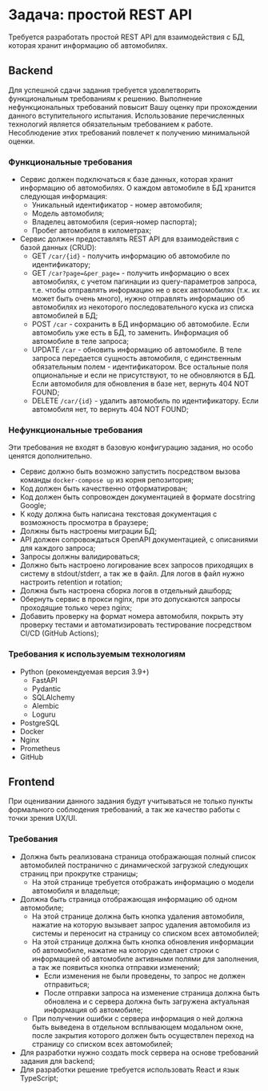 # Задача: простой REST API

Требуется разработать простой REST API для взаимодействия с БД, которая хранит
информацию об автомобилях.

## Backend

Для успешной сдачи задания требуется удовлетворить функциональным требованиям к
решению. Выполнение нефункциональных требований повысит Вашу оценку при
прохождении данного вступительного испытания. Использование перечисленных
технологий является обязательным требованием к работе. Несоблюдение этих
требований повлечет к получению минимальной оценки.

### Функциональные требования

- Сервис должен подключаться к базе данных, которая хранит информацию об
автомобилях. О каждом автомобиле в БД хранится следующая информация:
  - Уникальный идентификатор - номер автомобиля;
  - Модель автомобиля;
  - Владелец автомобиля (серия-номер паспорта);
  - Пробег автомобиля в километрах;
- Сервис должен предоставлять REST API для взаимодействия с базой данных (CRUD):
  - GET `/car/{id}` - получить информацию об автомобиле по идентификатору;
  - GET `/car?page=&per_page=` - получить информацию о всех автомобилях, с
    учетом пагинации из query-параметров запроса, т.е. чтобы отправлять
    информацию не о всех автомобилях (т.к. их может быть очень много), нужно
    отправлять информацию об автомобилях из некоторого последовательного куска
    из списка автомобилей в БД;
  - POST `/car` - сохранить в БД информацию об автомобиле. Если автомобиль уже
    есть в БД, то заменить. Информация об автомобиле в теле запроса;
  - UPDATE `/car` - обновить информацию об автомобиле. В теле запроса передается
    сущность автомобиля, с единственным обязательным полем - идентификатором.
    Все остальные поля опциональные и если не присутствуют, то не обновляются в
    БД. Если автомобиля для обновления в базе нет, вернуть 404 NOT FOUND;
  - DELETE `/car/{id}` - удалить автомобиль по идентификатору. Если автомобиля
    нет, то вернуть 404 NOT FOUND;

### Нефункциональные требования

Эти требования не входят в базовую конфигурацию задания, но особо ценятся
дополнительно.

- Сервис должно быть возможно запустить посредством вызова команды
  `docker-compose up` из корня репозитория;
- Код должен быть качественно отформатирован;
- Код должен быть сопровожден документацией в формате docstring Google;
- К коду должна быть написана текстовая документация с возможность
  просмотра в браузере;
- Должны быть настроены миграции БД;
- API должен сопровождаться OpenAPI документацией, с описаниями для каждого
  запроса;
- Запросы должны валидироваться;
- Должно быть настроено логирование всех запросов приходящих в систему в
  stdout/stderr, а так же в файл. Для логов в файл нужно настроить retention и
  rotation;
- Должна быть настроена сборка логов в отдельный дашборд;
- Обернуть сервис в прокси nginx, при это допускаются запросы проходящие только
  через nginx;
- Добавить проверку на формат номера автомобиля, покрыть эту проверку тестами и
  автоматизировать тестирование посредством CI/CD (GitHub Actions);

### Требования к используемым технологиям

- Python (рекомендуемая версия 3.9+)
  - FastAPI
  - Pydantic
  - SQLAlchemy
  - Alembic
  - Loguru
- PostgreSQL
- Docker
- Nginx
- Prometheus
- GitHub

## Frontend

При оценивании данного задания будут учитываться не только пункты формального
соблюдения требований, а так же качество работы с точки зрения UX/UI.

### Требования

- Должна быть реализована страница отображающая полный список автомобилей
  постранично с динамической загрузкой следующих страниц при прокрутке страницы;
  - На этой странице требуется отображать информацию о модели автомобиля и
    владельце;
- Должна быть страница отображающая информацию об одном автомобиле;
  - На этой странице должна быть кнопка удаления автомобиля, нажатие на которую
    вызывает запрос удаления автомобиля из системы и переносит на страницу со
    списком всех автомобилей;
  - На этой странице должна быть кнопка обновления информации об автомобиле,
    нажатие на которую сделает строки с информацией об автомобиле активными
    полями для заполнения, а так же появиться кнопка отправки изменений;
    - Если изменения не были проведены, то запрос не должен отправиться;
    - После отправки запроса на изменение страница должна быть обновлена и с
      сервера должна быть загружена актуальная информация об автомобиле;
  - При получении ошибки с сервера информация о ней должна быть выведена в
    отдельном всплывающем модальном окне, после закрытия которого должен быть
    осуществлен переход на страницу со списком всех автомобилей;
- Для разработки нужно создать mock сервера на основе требований задания для
  backend;
- Для разработки решение требуется использовать React и язык TypeScript;
